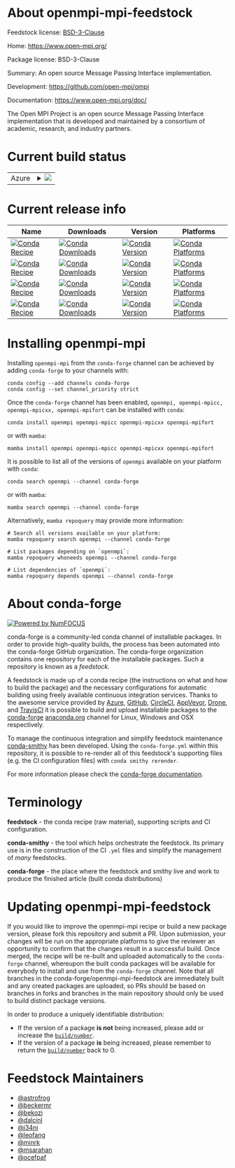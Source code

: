 About openmpi-mpi-feedstock
===========================

Feedstock license: [BSD-3-Clause](https://github.com/conda-forge/openmpi-feedstock/blob/main/LICENSE.txt)

Home: https://www.open-mpi.org/

Package license: BSD-3-Clause

Summary: An open source Message Passing Interface implementation.

Development: https://github.com/open-mpi/ompi

Documentation: https://www.open-mpi.org/doc/

The Open MPI Project is an open source Message Passing Interface
implementation that is developed and maintained by a consortium of academic,
research, and industry partners.


Current build status
====================


<table>
    
  <tr>
    <td>Azure</td>
    <td>
      <details>
        <summary>
          <a href="https://dev.azure.com/conda-forge/feedstock-builds/_build/latest?definitionId=720&branchName=main">
            <img src="https://dev.azure.com/conda-forge/feedstock-builds/_apis/build/status/openmpi-feedstock?branchName=main">
          </a>
        </summary>
        <table>
          <thead><tr><th>Variant</th><th>Status</th></tr></thead>
          <tbody><tr>
              <td>linux_64_cuda_compiler_version11.8mpi_typeconda</td>
              <td>
                <a href="https://dev.azure.com/conda-forge/feedstock-builds/_build/latest?definitionId=720&branchName=main">
                  <img src="https://dev.azure.com/conda-forge/feedstock-builds/_apis/build/status/openmpi-feedstock?branchName=main&jobName=linux&configuration=linux%20linux_64_cuda_compiler_version11.8mpi_typeconda" alt="variant">
                </a>
              </td>
            </tr><tr>
              <td>linux_64_cuda_compiler_version11.8mpi_typeexternal</td>
              <td>
                <a href="https://dev.azure.com/conda-forge/feedstock-builds/_build/latest?definitionId=720&branchName=main">
                  <img src="https://dev.azure.com/conda-forge/feedstock-builds/_apis/build/status/openmpi-feedstock?branchName=main&jobName=linux&configuration=linux%20linux_64_cuda_compiler_version11.8mpi_typeexternal" alt="variant">
                </a>
              </td>
            </tr><tr>
              <td>linux_aarch64_cuda_compiler_version11.8mpi_typeconda</td>
              <td>
                <a href="https://dev.azure.com/conda-forge/feedstock-builds/_build/latest?definitionId=720&branchName=main">
                  <img src="https://dev.azure.com/conda-forge/feedstock-builds/_apis/build/status/openmpi-feedstock?branchName=main&jobName=linux&configuration=linux%20linux_aarch64_cuda_compiler_version11.8mpi_typeconda" alt="variant">
                </a>
              </td>
            </tr><tr>
              <td>linux_aarch64_cuda_compiler_version11.8mpi_typeexternal</td>
              <td>
                <a href="https://dev.azure.com/conda-forge/feedstock-builds/_build/latest?definitionId=720&branchName=main">
                  <img src="https://dev.azure.com/conda-forge/feedstock-builds/_apis/build/status/openmpi-feedstock?branchName=main&jobName=linux&configuration=linux%20linux_aarch64_cuda_compiler_version11.8mpi_typeexternal" alt="variant">
                </a>
              </td>
            </tr><tr>
              <td>linux_ppc64le_cuda_compiler_version11.8mpi_typeconda</td>
              <td>
                <a href="https://dev.azure.com/conda-forge/feedstock-builds/_build/latest?definitionId=720&branchName=main">
                  <img src="https://dev.azure.com/conda-forge/feedstock-builds/_apis/build/status/openmpi-feedstock?branchName=main&jobName=linux&configuration=linux%20linux_ppc64le_cuda_compiler_version11.8mpi_typeconda" alt="variant">
                </a>
              </td>
            </tr><tr>
              <td>linux_ppc64le_cuda_compiler_version11.8mpi_typeexternal</td>
              <td>
                <a href="https://dev.azure.com/conda-forge/feedstock-builds/_build/latest?definitionId=720&branchName=main">
                  <img src="https://dev.azure.com/conda-forge/feedstock-builds/_apis/build/status/openmpi-feedstock?branchName=main&jobName=linux&configuration=linux%20linux_ppc64le_cuda_compiler_version11.8mpi_typeexternal" alt="variant">
                </a>
              </td>
            </tr><tr>
              <td>osx_64</td>
              <td>
                <a href="https://dev.azure.com/conda-forge/feedstock-builds/_build/latest?definitionId=720&branchName=main">
                  <img src="https://dev.azure.com/conda-forge/feedstock-builds/_apis/build/status/openmpi-feedstock?branchName=main&jobName=osx&configuration=osx%20osx_64_" alt="variant">
                </a>
              </td>
            </tr><tr>
              <td>osx_arm64</td>
              <td>
                <a href="https://dev.azure.com/conda-forge/feedstock-builds/_build/latest?definitionId=720&branchName=main">
                  <img src="https://dev.azure.com/conda-forge/feedstock-builds/_apis/build/status/openmpi-feedstock?branchName=main&jobName=osx&configuration=osx%20osx_arm64_" alt="variant">
                </a>
              </td>
            </tr>
          </tbody>
        </table>
      </details>
    </td>
  </tr>
</table>

Current release info
====================

| Name | Downloads | Version | Platforms |
| --- | --- | --- | --- |
| [![Conda Recipe](https://img.shields.io/badge/recipe-openmpi-green.svg)](https://anaconda.org/conda-forge/openmpi) | [![Conda Downloads](https://img.shields.io/conda/dn/conda-forge/openmpi.svg)](https://anaconda.org/conda-forge/openmpi) | [![Conda Version](https://img.shields.io/conda/vn/conda-forge/openmpi.svg)](https://anaconda.org/conda-forge/openmpi) | [![Conda Platforms](https://img.shields.io/conda/pn/conda-forge/openmpi.svg)](https://anaconda.org/conda-forge/openmpi) |
| [![Conda Recipe](https://img.shields.io/badge/recipe-openmpi--mpicc-green.svg)](https://anaconda.org/conda-forge/openmpi-mpicc) | [![Conda Downloads](https://img.shields.io/conda/dn/conda-forge/openmpi-mpicc.svg)](https://anaconda.org/conda-forge/openmpi-mpicc) | [![Conda Version](https://img.shields.io/conda/vn/conda-forge/openmpi-mpicc.svg)](https://anaconda.org/conda-forge/openmpi-mpicc) | [![Conda Platforms](https://img.shields.io/conda/pn/conda-forge/openmpi-mpicc.svg)](https://anaconda.org/conda-forge/openmpi-mpicc) |
| [![Conda Recipe](https://img.shields.io/badge/recipe-openmpi--mpicxx-green.svg)](https://anaconda.org/conda-forge/openmpi-mpicxx) | [![Conda Downloads](https://img.shields.io/conda/dn/conda-forge/openmpi-mpicxx.svg)](https://anaconda.org/conda-forge/openmpi-mpicxx) | [![Conda Version](https://img.shields.io/conda/vn/conda-forge/openmpi-mpicxx.svg)](https://anaconda.org/conda-forge/openmpi-mpicxx) | [![Conda Platforms](https://img.shields.io/conda/pn/conda-forge/openmpi-mpicxx.svg)](https://anaconda.org/conda-forge/openmpi-mpicxx) |
| [![Conda Recipe](https://img.shields.io/badge/recipe-openmpi--mpifort-green.svg)](https://anaconda.org/conda-forge/openmpi-mpifort) | [![Conda Downloads](https://img.shields.io/conda/dn/conda-forge/openmpi-mpifort.svg)](https://anaconda.org/conda-forge/openmpi-mpifort) | [![Conda Version](https://img.shields.io/conda/vn/conda-forge/openmpi-mpifort.svg)](https://anaconda.org/conda-forge/openmpi-mpifort) | [![Conda Platforms](https://img.shields.io/conda/pn/conda-forge/openmpi-mpifort.svg)](https://anaconda.org/conda-forge/openmpi-mpifort) |

Installing openmpi-mpi
======================

Installing `openmpi-mpi` from the `conda-forge` channel can be achieved by adding `conda-forge` to your channels with:

```
conda config --add channels conda-forge
conda config --set channel_priority strict
```

Once the `conda-forge` channel has been enabled, `openmpi, openmpi-mpicc, openmpi-mpicxx, openmpi-mpifort` can be installed with `conda`:

```
conda install openmpi openmpi-mpicc openmpi-mpicxx openmpi-mpifort
```

or with `mamba`:

```
mamba install openmpi openmpi-mpicc openmpi-mpicxx openmpi-mpifort
```

It is possible to list all of the versions of `openmpi` available on your platform with `conda`:

```
conda search openmpi --channel conda-forge
```

or with `mamba`:

```
mamba search openmpi --channel conda-forge
```

Alternatively, `mamba repoquery` may provide more information:

```
# Search all versions available on your platform:
mamba repoquery search openmpi --channel conda-forge

# List packages depending on `openmpi`:
mamba repoquery whoneeds openmpi --channel conda-forge

# List dependencies of `openmpi`:
mamba repoquery depends openmpi --channel conda-forge
```


About conda-forge
=================

[![Powered by
NumFOCUS](https://img.shields.io/badge/powered%20by-NumFOCUS-orange.svg?style=flat&colorA=E1523D&colorB=007D8A)](https://numfocus.org)

conda-forge is a community-led conda channel of installable packages.
In order to provide high-quality builds, the process has been automated into the
conda-forge GitHub organization. The conda-forge organization contains one repository
for each of the installable packages. Such a repository is known as a *feedstock*.

A feedstock is made up of a conda recipe (the instructions on what and how to build
the package) and the necessary configurations for automatic building using freely
available continuous integration services. Thanks to the awesome service provided by
[Azure](https://azure.microsoft.com/en-us/services/devops/), [GitHub](https://github.com/),
[CircleCI](https://circleci.com/), [AppVeyor](https://www.appveyor.com/),
[Drone](https://cloud.drone.io/welcome), and [TravisCI](https://travis-ci.com/)
it is possible to build and upload installable packages to the
[conda-forge](https://anaconda.org/conda-forge) [anaconda.org](https://anaconda.org/)
channel for Linux, Windows and OSX respectively.

To manage the continuous integration and simplify feedstock maintenance
[conda-smithy](https://github.com/conda-forge/conda-smithy) has been developed.
Using the ``conda-forge.yml`` within this repository, it is possible to re-render all of
this feedstock's supporting files (e.g. the CI configuration files) with ``conda smithy rerender``.

For more information please check the [conda-forge documentation](https://conda-forge.org/docs/).

Terminology
===========

**feedstock** - the conda recipe (raw material), supporting scripts and CI configuration.

**conda-smithy** - the tool which helps orchestrate the feedstock.
                   Its primary use is in the construction of the CI ``.yml`` files
                   and simplify the management of *many* feedstocks.

**conda-forge** - the place where the feedstock and smithy live and work to
                  produce the finished article (built conda distributions)


Updating openmpi-mpi-feedstock
==============================

If you would like to improve the openmpi-mpi recipe or build a new
package version, please fork this repository and submit a PR. Upon submission,
your changes will be run on the appropriate platforms to give the reviewer an
opportunity to confirm that the changes result in a successful build. Once
merged, the recipe will be re-built and uploaded automatically to the
`conda-forge` channel, whereupon the built conda packages will be available for
everybody to install and use from the `conda-forge` channel.
Note that all branches in the conda-forge/openmpi-mpi-feedstock are
immediately built and any created packages are uploaded, so PRs should be based
on branches in forks and branches in the main repository should only be used to
build distinct package versions.

In order to produce a uniquely identifiable distribution:
 * If the version of a package **is not** being increased, please add or increase
   the [``build/number``](https://docs.conda.io/projects/conda-build/en/latest/resources/define-metadata.html#build-number-and-string).
 * If the version of a package **is** being increased, please remember to return
   the [``build/number``](https://docs.conda.io/projects/conda-build/en/latest/resources/define-metadata.html#build-number-and-string)
   back to 0.

Feedstock Maintainers
=====================

* [@astrofrog](https://github.com/astrofrog/)
* [@beckermr](https://github.com/beckermr/)
* [@bekozi](https://github.com/bekozi/)
* [@dalcinl](https://github.com/dalcinl/)
* [@j34ni](https://github.com/j34ni/)
* [@leofang](https://github.com/leofang/)
* [@minrk](https://github.com/minrk/)
* [@msarahan](https://github.com/msarahan/)
* [@ocefpaf](https://github.com/ocefpaf/)


<!-- dummy commit to enable rerendering -->

